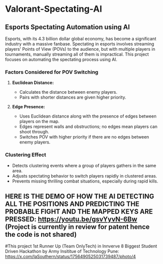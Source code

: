 # Valorant-Spectating-AI

## Esports Spectating Automation using AI

Esports, with its 4.3 billion dollar global economy, has become a significant industry with a massive fanbase. Spectating in esports involves streaming players' Points of View (POVs) to the audience, but with multiple players in tournaments, manually streaming all of them is impractical. This project focuses on automating the spectating process using AI.

### Factors Considered for POV Switching

1. **Euclidean Distance:**
   - Calculates the distance between enemy players.
   - Pairs with shorter distances are given higher priority.
   
2. **Edge Presence:**
   - Uses Euclidean distance along with the presence of edges between players on the map.
   - Edges represent walls and obstructions; no edges mean players can shoot through.
   - Switches POV with higher priority if there are no edges between enemy players.

### Clustering Effect

- Detects clustering events where a group of players gathers in the same area.
- Adjusts spectating behavior to switch players rapidly in clustered areas.
- Prevents missing thrilling combat situations, especially during rapid kills.



## HERE IS THE DEMO OF HOW THE AI DETECTING ALL THE POSITIONS AND PREDICTING THE PROBABLE FIGHT AND THE MAPPED KEYS ARE PRESSED: https://youtu.be/gsvYyvN-6Bw (Project is currently in review for patent hence the code is not shared) 

#This project 1st Runner Up (Team OnlyTech) in Innverve 8 Biggest Student Driven Hackathon by Army Insititue of Technology Pune: https://x.com/IaSouthern/status/1756490525031739487/photo/4 
